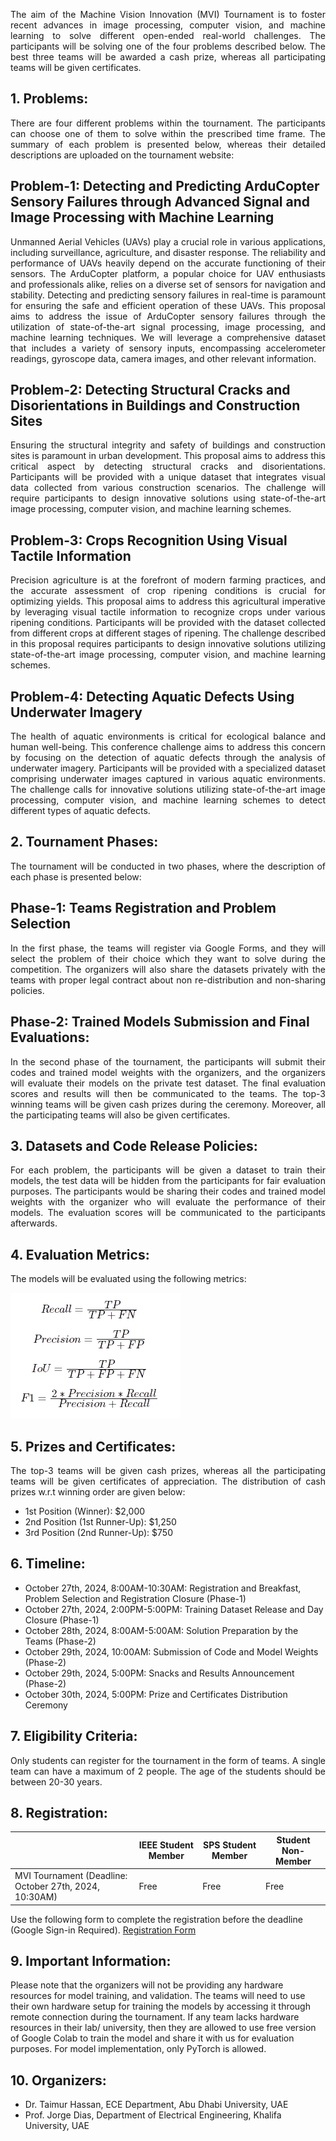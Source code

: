 <p align="justify">
The aim of the Machine Vision Innovation (MVI) Tournament is to foster recent advances in image processing, computer vision, and machine learning to solve different open-ended real-world challenges. The participants will be solving one of the four problems described below. The best three teams will be awarded a cash prize, whereas all participating teams will be given certificates.  
</p>

## 1. Problems:
<p align="justify">
There are four different problems within the tournament. The participants can choose one of them to solve within the prescribed time frame. The summary of each problem is presented below, whereas their detailed descriptions are uploaded on the tournament website:
</p>  

## Problem-1: Detecting and Predicting ArduCopter Sensory Failures through Advanced Signal and Image Processing with Machine Learning
<p align="justify">
Unmanned Aerial Vehicles (UAVs) play a crucial role in various applications, including surveillance, agriculture, and disaster response. The reliability and performance of UAVs heavily depend on the accurate functioning of their sensors. The ArduCopter platform, a popular choice for UAV enthusiasts and professionals alike, relies on a diverse set of sensors for navigation and stability. Detecting and predicting sensory failures in real-time is paramount for ensuring the safe and efficient operation of these UAVs.
This proposal aims to address the issue of ArduCopter sensory failures through the utilization of state-of-the-art signal processing, image processing, and machine learning techniques. We will leverage a comprehensive dataset that includes a variety of sensory inputs, encompassing accelerometer readings, gyroscope data, camera images, and other relevant information.
</p>  

## Problem-2: Detecting Structural Cracks and Disorientations in Buildings and Construction Sites 
<p align="justify">
Ensuring the structural integrity and safety of buildings and construction sites is paramount in urban development. This proposal aims to address this critical aspect by detecting structural cracks and disorientations. Participants will be provided with a unique dataset that integrates visual data collected from various construction scenarios. The challenge will require participants to design innovative solutions using state-of-the-art image processing, computer vision, and machine learning schemes.
</p>  

## Problem-3: Crops Recognition Using Visual Tactile Information
<p align="justify">
Precision agriculture is at the forefront of modern farming practices, and the accurate assessment of crop ripening conditions is crucial for optimizing yields. This proposal aims to address this agricultural imperative by leveraging visual tactile information to recognize crops under various ripening conditions. Participants will be provided with the dataset collected from different crops at different stages of ripening. The challenge described in this proposal requires participants to design innovative solutions utilizing state-of-the-art image processing, computer vision, and machine learning schemes.
</p>  

## Problem-4: Detecting Aquatic Defects Using Underwater Imagery
<p align="justify">
The health of aquatic environments is critical for ecological balance and human well-being. This conference challenge aims to address this concern by focusing on the detection of aquatic defects through the analysis of underwater imagery. Participants will be provided with a specialized dataset comprising underwater images captured in various aquatic environments. The challenge calls for innovative solutions utilizing state-of-the-art image processing, computer vision, and machine learning schemes to detect different types of aquatic defects.
</p>  

## 2. Tournament Phases:
<p align="justify">
The tournament will be conducted in two phases, where the description of each phase is presented below:
</p>  

## Phase-1: Teams Registration and Problem Selection
<p align="justify">
In the first phase, the teams will register via Google Forms, and they will select the problem of their choice which they want to solve during the competition. The organizers will also share the datasets privately with the teams with proper legal contract about non re-distribution and non-sharing policies.
</p>

## Phase-2: Trained Models Submission and Final Evaluations:
<p align="justify">
In the second phase of the tournament, the participants will submit their codes and trained model weights with the organizers, and the organizers will evaluate their models on the private test dataset. The final evaluation scores and results will then be communicated to the teams. The top-3 winning teams will be given cash prizes during the ceremony. Moreover, all the participating teams will also be given certificates.
</p>  

## 3. Datasets and Code Release Policies:
<p align="justify">
For each problem, the participants will be given a dataset to train their models, the test data will be hidden from the participants for fair evaluation purposes. The participants would be sharing their codes and trained model weights with the organizer who will evaluate the performance of their models. The evaluation scores will be communicated to the participants afterwards.
</p>

## 4. Evaluation Metrics:
<p align="justify">
The models will be evaluated using the following metrics:
</p>  

![Metrics](images/metrics.png)

## 5. Prizes and Certificates:
<p align="justify">
The top-3 teams will be given cash prizes, whereas all the participating teams will be given certificates of appreciation. The distribution of cash prizes w.r.t winning order are given below:
</p>

- 1st Position (Winner): $2,000
- 2nd Position (1st Runner-Up): $1,250
- 3rd Position (2nd Runner-Up): $750

## 6. Timeline:

- October 27th, 2024, 8:00AM-10:30AM: Registration and Breakfast, Problem Selection and Registration Closure (Phase-1)
- October 27th, 2024, 2:00PM-5:00PM: Training Dataset Release and Day Closure (Phase-1)
- October 28th, 2024, 8:00AM-5:00AM: Solution Preparation by the Teams (Phase-2)
- October 29th, 2024, 10:00AM: Submission of Code and Model Weights (Phase-2)
- October 29th, 2024, 5:00PM: Snacks and Results Announcement (Phase-2)
- October 30th, 2024, 5:00PM: Prize and Certificates Distribution Ceremony 

## 7. Eligibility Criteria:
<p align="justify">
Only students can register for the tournament in the form of teams. A single team can have a maximum of 2 people. The age of the students should be between 20-30 years. 
</p>

## 8. Registration:

|   | IEEE Student Member | SPS Student Member | Student Non-Member |
| ------------- | ------------- | ------------- | ------------- |
| MVI Tournament (Deadline: October 27th, 2024, 10:30AM)  | Free  | Free  | Free  |

Use the following form to complete the registration before the deadline (Google Sign-in Required).
[Registration Form](https://forms.gle/4kwGLyhGWfu2PVxY6)

## 9. Important Information:

Please note that the organizers will not be providing any hardware resources for model training, and validation. The teams will need to use their own hardware setup for training the models by accessing it through remote connection during the tournament. If any team lacks hardware resources in their lab/ university, then they are allowed to use free version of Google Colab to train the model and share it with us for evaluation purposes. For model implementation, only PyTorch is allowed.

## 10. Organizers:

- Dr. Taimur Hassan, ECE Department, Abu Dhabi University, UAE
- Prof. Jorge Dias, Department of Electrical Engineering, Khalifa University, UAE
 
